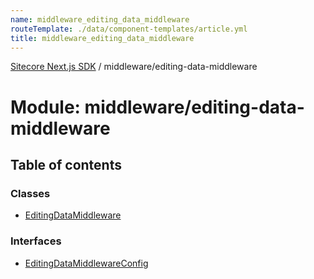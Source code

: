 ```yaml
---
name: middleware_editing_data_middleware
routeTemplate: ./data/component-templates/article.yml
title: middleware_editing_data_middleware
---
```


[Sitecore Next.js SDK](/docs/nextjs/ref/) / middleware/editing-data-middleware

# Module: middleware/editing-data-middleware

## Table of contents

### Classes

- [EditingDataMiddleware](/docs/nextjs/ref/classes/middleware_editing_data_middleware/editingdatamiddleware)

### Interfaces

- [EditingDataMiddlewareConfig](/docs/nextjs/ref/interfaces/middleware_editing_data_middleware/editingdatamiddlewareconfig)

